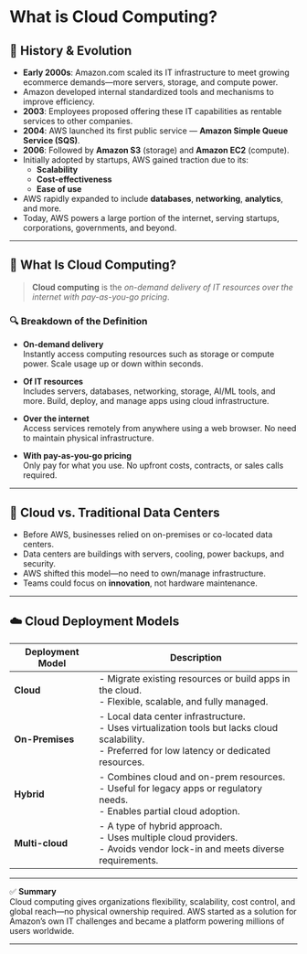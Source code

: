 # What is Cloud Computing?

## 📜 History & Evolution

- **Early 2000s**: Amazon.com scaled its IT infrastructure to meet growing ecommerce demands—more servers, storage, and compute power.
- Amazon developed internal standardized tools and mechanisms to improve efficiency.
- **2003**: Employees proposed offering these IT capabilities as rentable services to other companies.
- **2004**: AWS launched its first public service — **Amazon Simple Queue Service (SQS)**.
- **2006**: Followed by **Amazon S3** (storage) and **Amazon EC2** (compute).
- Initially adopted by startups, AWS gained traction due to its:
  - **Scalability**
  - **Cost-effectiveness**
  - **Ease of use**
- AWS rapidly expanded to include **databases**, **networking**, **analytics**, and more.
- Today, AWS powers a large portion of the internet, serving startups, corporations, governments, and beyond.

---

## 🧠 What Is Cloud Computing?

> **Cloud computing** is the _on-demand delivery of IT resources over the internet with pay-as-you-go pricing_.

### 🔍 Breakdown of the Definition

- **On-demand delivery**  
  Instantly access computing resources such as storage or compute power. Scale usage up or down within seconds.

- **Of IT resources**  
  Includes servers, databases, networking, storage, AI/ML tools, and more. Build, deploy, and manage apps using cloud infrastructure.

- **Over the internet**  
  Access services remotely from anywhere using a web browser. No need to maintain physical infrastructure.

- **With pay-as-you-go pricing**  
  Only pay for what you use. No upfront costs, contracts, or sales calls required.

---

## 🏢 Cloud vs. Traditional Data Centers

- Before AWS, businesses relied on on-premises or co-located data centers.
- Data centers are buildings with servers, cooling, power backups, and security.
- AWS shifted this model—no need to own/manage infrastructure.
- Teams could focus on **innovation**, not hardware maintenance.

---

## ☁️ Cloud Deployment Models

| Deployment Model | Description |
|------------------|-------------|
| **Cloud**        | - Migrate existing resources or build apps in the cloud.<br>- Flexible, scalable, and fully managed. |
| **On-Premises**  | - Local data center infrastructure.<br>- Uses virtualization tools but lacks cloud scalability.<br>- Preferred for low latency or dedicated resources. |
| **Hybrid**       | - Combines cloud and on-prem resources.<br>- Useful for legacy apps or regulatory needs.<br>- Enables partial cloud adoption. |
| **Multi-cloud**  | - A type of hybrid approach.<br>- Uses multiple cloud providers.<br>- Avoids vendor lock-in and meets diverse requirements. |

---

✅ **Summary**  
Cloud computing gives organizations flexibility, scalability, cost control, and global reach—no physical ownership required. AWS started as a solution for Amazon’s own IT challenges and became a platform powering millions of users worldwide.

---

